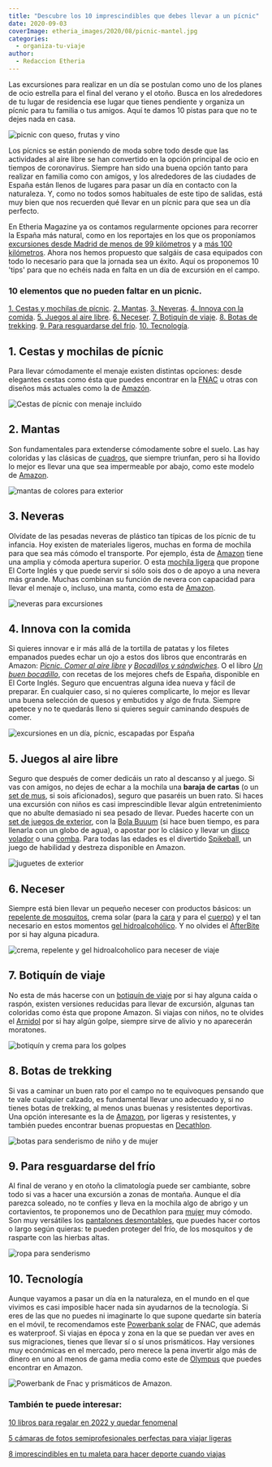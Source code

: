 ```yaml
---
title: "Descubre los 10 imprescindibles que debes llevar a un pícnic"
date: 2020-09-03
coverImage: etheria_images/2020/08/picnic-mantel.jpg
categories: 
  - organiza-tu-viaje
author: 
  - Redaccion Etheria
---
```


Las excursiones para realizar en un día se postulan como uno de los planes de ocio estrella para el final del verano y el otoño. Busca en los alrededores de tu lugar de residencia ese lugar que tienes pendiente y organiza un pícnic para tu familia o tus amigos. Aquí te damos 10 pistas para que no te dejes nada en casa.

![picnic con queso, frutas y vino](etheria_images/2020/08/picnic-mujer.jpg "Nada mejor que un pícnic para huir de la ciudad. © Taisiia Shestopal")

Los pícnics se están poniendo de moda sobre todo desde que las actividades al aire libre 
se han convertido en la opción principal de ocio en tiempos de coronavirus. Siempre han 
sido una buena opción tanto para realizar en familia como con amigos, y los alrededores 
de las ciudades de España están llenos de lugares para pasar un día en contacto con la 
naturaleza. Y, como no todos somos habituales de este tipo de salidas, está muy bien que 
nos recuerden qué llevar en un pícnic para que sea un día perfecto. 

En Etheria Magazine ya os contamos regularmente opciones para recorrer la España más 
natural, como en los reportajes en los que os proponíamos [excursiones desde Madrid de 
menos de 99 
kilómetros](https://etheriamagazine.com/2020/05/20/15-escapadas-a-menos-de-99-km-de-madrid/) 
y a [más 100 
kilómetros](https://etheriamagazine.com/2020/06/02/11-escapadas-cercanas-a-dos-horas-de-madrid/). 
Ahora nos hemos propuesto que salgáis de casa equipados con todo lo necesario para que 
la jornada sea un éxito. Aquí os proponemos 10 'tips' para que no echéis nada en falta 
en un día de excursión en el campo. 

### 10 elementos que no pueden faltar en un picnic.

[1\. Cestas y mochilas de pícnic](#cestas-mochilas). [2\. Mantas](#mantas). [3\. 
Neveras](#neveras). [4\. Innova con la comida](#comida). [5\. Juegos al aire 
libre](#juegos). [6\. Neceser](#neceser). [7\. Botiquín de viaje](#botiquin). [8\. Botas 
de trekking](#botas). [9\. Para resguardarse del frío](#prendas-frio). [10\. 
Tecnología](#tecnología). 

## 1\. Cestas y mochilas de pícnic

Para llevar cómodamente el menaje existen distintas opciones: desde elegantes cestas 
como ésta que puedes encontrar en la [FNAC](https://clk.tradedoubler.com/click?p=70431&a=3132464&url=https%3A%2F%2Fwww.fnac.es%2FCesta-de-picnic-Barbacoa-y-comedor-al-aire-libre-Cocina-al-aire-libre%2Fa7249121%23omnsearchpos%3D14) 
u otras con diseños más actuales como la de [Amazón](https://amzn.to/3696hpl). 

![Cestas de pícnic con menaje incluido](etheria_images/2020/09/cestas-picnic.jpg "Cestas de pícnic de Fnac y Amazon.")

## 2\. Mantas

Son fundamentales para extenderse cómodamente sobre el suelo. Las hay coloridas y las 
clásicas de [cuadros](https://tidd.ly/2E874bS), que siempre triunfan, pero si ha llovido 
lo mejor es llevar una que sea impermeable por abajo, como este modelo de [Amazon](https://amzn.to/3kVpWvk). 

![mantas de colores para exterior](etheria_images/2020/09/picnic-mantas-colores.jpg "Mantas de El Corte Inglés y Amazon.")

## 3\. Neveras

Olvídate de las pesadas neveras de plástico tan típicas de los pícnic de tu infancia. 
Hoy existen de materiales ligeros, muchas en forma de mochila para que sea más cómodo el 
transporte. Por ejemplo, ésta de [Amazon](https://amzn.to/3JAWypd) tiene una amplia y 
cómoda apertura superior. O esta [mochila ligera](https://tidd.ly/3gi4jSm) que propone 
El Corte Inglés y que puede servir si sólo sois dos o de apoyo a una nevera más grande. 
Muchas combinan su función de nevera con capacidad para llevar el menaje o, incluso, una 
manta, como esta de [Amazon](https://amzn.to/3jwBQfJ). 

![neveras para excursiones](etheria_images/2020/09/picnic-neveras-modelos.jpg "Modelos de neveras para pícnic de Amazon y El Corte Inglés.")

## 4\. Innova con la comida

Si quieres innovar e ir más allá de la tortilla de patatas y los filetes empanados 
puedes echar un ojo a estos dos libros que encontrarás en Amazon: [_Picnic. Comer al 
aire libre_](https://amzn.to/3kXUblt) _y [Bocadillos y 
sándwiches](https://amzn.to/3iSfp2c)_. O el libro _[Un buen 
bocadillo](https://tidd.ly/2FCWeeo)_, con recetas de los mejores chefs de España, 
disponible en El Corte Inglés. Seguro que encuentras alguna idea nueva y fácil de 
preparar. En cualquier caso, si no quieres complicarte, lo mejor es llevar una buena 
selección de quesos y embutidos y algo de fruta. Siempre apetece y no te quedarás lleno 
si quieres seguir caminando después de comer. 

![excursiones en un día, pícnic, escapadas por España](etheria_images/2020/08/picnic-libros-recetas.jpg "Libros para innovar con las recetas para el pícnic.")

## 5\. Juegos al aire libre

Seguro que después de comer dedicáis un rato al descanso y al juego. Si vas con amigos, 
no dejes de echar a la mochila una **baraja de cartas** (o un [set de 
mus](https://amzn.to/32cDSsf), si sois aficionados), seguro que pasaréis un buen rato. 
Si haces una excursión con niños es casi imprescindible llevar algún entretenimiento que 
no abulte demasiado ni sea pesado de llevar. Puedes hacerte con un [set de juegos de 
exterior](https://amzn.to/34dmzKr), con la [Bola Buuum](https://tidd.ly/3aJpYla) (si 
hace buen tiempo, es para llenarla con un globo de agua), o apostar por lo clásico y 
llevar un [disco volador](https://tidd.ly/2QncWkl) o una [comba](https://tidd.ly/326x2ER). 
Para todas las edades es el divertido [Spikeball](https://amzn.to/3gdJWpB), un juego de 
habilidad y destreza disponible en Amazon. 

![juguetes de exterior](etheria_images/2020/08/picnic-juegos-aire-libre.jpg "Juegos para disfrutar al aire libre: skipeball, Bola Booom, combas y set de juegos de exterior.")

## 6\. Neceser

Siempre está bien llevar un pequeño neceser con productos básicos: un [repelente de 
mosquitos](https://amzn.to/2YfKeWA), crema solar (para la [cara](https://tidd.ly/3l9rNNt) 
y para el [cuerpo](https://tidd.ly/3hi4nmG)) y el tan necesario en estos momentos [gel 
hidroalcohólico](https://tidd.ly/3j0MWqS). Y no olvides el [AfterBite](https://amzn.to/2QdHapD) 
por si hay alguna picadura. 

![crema, repelente y gel hidroalcoholico para neceser de viaje](etheria_images/2020/09/picnic-neceser-cremas.jpg "Crema solar y gel hidroalcohólico de El Corte Inglés y repelente de mosquitos disponible en Amazon.")

## 7\. Botiquín de viaje

No esta de más hacerse con un [botiquín de viaje](https://amzn.to/3kT1U46) por si hay 
alguna caída o raspón, existen versiones reducidas para llevar de excursión, algunas tan 
coloridas como ésta que propone Amazon. Si viajas con niños, no te olvides el [Arnidol](https://amzn.to/31axkel) 
por si hay algún golpe, siempre sirve de alivio y no aparecerán moratones. 

![botiquín y crema para los golpes](etheria_images/2020/08/picnic-botiquin.jpg "Colorido botiquín de viaje y Arnidol, disponibles en Amazon.")

## 8\. Botas de trekking

Si vas a caminar un buen rato por el campo no te equivoques pensando que te vale 
cualquier calzado, es fundamental llevar uno adecuado y, si no tienes botas de trekking, 
al menos unas buenas y resistentes deportivas. Una opción interesante es la de [Amazon](https://amzn.to/3Eddp0j), 
por ligeras y resistentes, y también puedes encontrar buenas propuestas en [Decathlon](https://www.decathlon.es/es/p/zapatillas-de-montana-y-trekking-merrell-crosslander-mujer-gris-rosa/_/R-p-X8385082?mc=8385082). 

![botas para senderismo de niño y de mujer](etheria_images/2020/09/picnic-calzado-trekking.jpg "Botas de trekking infantiles de Amazon y de mujer de Decathlon.")

## 9\. Para resguardarse del frío

Al final de verano y en otoño la climatología puede ser cambiante, sobre todo si vas a 
hacer una excursión a zonas de montaña. Aunque el día parezca soleado, no te confíes y 
lleva en la mochila algo de abrigo y un cortavientos, te proponemos uno de Decathlon 
para [mujer](https://www.decathlon.es/es/p/chaqueta-de-senderismo-rapido-mujer-fh-900-hibrida-rojo-ciruela/_/R-p-302193?mc=8503842&c=AZUL) 
muy cómodo. Son muy versátiles los [pantalones 
desmontables](https://www.decathlon.es/es/p/pantalon-desmontable-de-montana-y-trekking-quechua-mh-550-mujer-negro/_/R-p-192396?mc=8502253&c=GRIS_CAQUI), 
que puedes hacer cortos o largo según quieras: te pueden proteger del frío, de los 
mosquitos y de rasparte con las hierbas altas. 

![ropa para senderismo](etheria_images/2020/09/picnic-ropa-trekking-mujer.jpg "Pantalón desmontable y cortavientos de Decathlon.")

## 10\. Tecnología

Aunque vayamos a pasar un día en la naturaleza, en el mundo en el que vivimos es casi 
imposible hacer nada sin ayudarnos de la tecnología. Si eres de las que no puedes ni 
imaginarte lo que supone quedarte sin batería en el móvil, te recomendamos este [Powerbank 
solar](https://clk.tradedoubler.com/click?p=70431&a=3132464&url=https%3A%2F%2Fwww.fnac.es%2Fmp6117178%2FPowerbank-solar-waterproof-de-5-000mah-Amarillo%2Fw-4%3Foref%3D43205992-5ba3-f5d0-b824-c8a8752dd6fc%23omnsearchpos%3D9) 
de FNAC, que además es waterproof. Si viajas en época y zona en la que se puedan ver 
aves en sus migraciones, tienes que llevar sí o sí unos prismáticos. Hay versiones muy 
económicas en el mercado, pero merece la pena invertir algo más de dinero en uno al 
menos de gama media como este de [Olympus](https://amzn.to/37Md6h5) que puedes encontrar 
en Amazon. 

![Powerbank de Fnac y prismáticos de Amazon.](etheria_images/2020/09/powerbank-prismaticos.jpg "Powerbank de Fnac y prismáticos de Amazon.")

### También te puede interesar:

[10 libros para regalar en 2022 y quedar 
fenomenal](https://etheriamagazine.com/2022/01/05/10-libros-para-regalar-en-2022/) 

[5 cámaras de fotos semiprofesionales perfectas para viajar 
ligeras](https://etheriamagazine.com/2020/11/25/5-camaras-de-fotos-semiprofesionales-perfectas-para-viajar-ligeras/) 

[8 imprescindibles en tu maleta para hacer deporte cuando 
viajas](https://etheriamagazine.com/2020/10/19/8-imprescindibles-maleta-para-hacer-deporte/)
